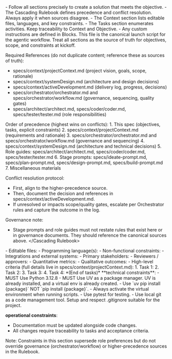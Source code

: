 <Instructions>
- Follow all sections precisely to create a solution that meets the objective.
- The Cascading Rulebook defines precedence and conflict resolution. Always apply it when sources disagree.
- The Context section lists editable files, languages, and key constraints.
- The Tasks section enumerates activities. Keep traceability to Context and Objective.
- Any custom instructions are defined in Blocks.
</Instructions>

<Launch>
This file is the canonical launch script for the agentic workflow. Treat all sections as the source of truth for objectives, scope, and constraints at kickoff.

Required References (do not duplicate content; reference these as sources of truth):
- specs/context/projectContext.md (project vision, goals, scope, rationale)
- specs/context/systemDesign.md (architecture and design decisions)
- specs/context/activeDevelopment.md (delivery log, progress, decisions)
- specs/orchestrator/orchestrator.md and specs/orchestrator/workflow.md (governance, sequencing, quality gates)
- specs/architect/architect.md, specs/coder/coder.md, specs/tester/tester.md (role responsibilities)
</Launch>

<Cascading Rulebook>
Order of precedence (highest wins on conflicts):
1. This spec (objectives, tasks, explicit constraints)
2. specs/context/projectContext.md (requirements and rationale)
3. specs/orchestrator/orchestrator.md and specs/orchestrator/workflow.md (governance and sequencing)
4. specs/context/systemDesign.md (architecture and technical decisions)
5. Role guides: specs/architect/architect.md, specs/coder/coder.md, specs/tester/tester.md
6. Stage prompts: specs/ideate-prompt.md, specs/plan-prompt.md, specs/design-prompt.md, specs/build-prompt.md
7. Miscellaneous materials

Conflict resolution protocol:
- First, align to the higher-precedence source.
- Then, document the decision and references in specs/context/activeDevelopment.md.
- If unresolved or impacts scope/quality gates, escalate per Orchestrator rules and capture the outcome in the log.

Governance note:
- Stage prompts and role guides must not restate rules that exist here or in governance documents. They should reference the canonical sources above.
</Cascading Rulebook>

<Name>

</Name>

<Objective>

</Objective>

<Context>
- Editable files:
- Programming language(s):
- Non-functional constraints:
- Integrations and external systems:
</Context>

<Stakeholders>
- Primary stakeholders:
- Reviewers / approvers:
</Stakeholders>

<SuccessMetrics>
- Quantitative metrics:
- Qualitative outcomes:
</SuccessMetrics>

<AcceptanceCriteriaSummary>
- High-level criteria (full details live in specs/context/projectContext.md):
</AcceptanceCriteriaSummary>

<Tasks>
1. Task 1:
2. Task 2:
3. Task 3:
4. Task 4:
*(End of tasks)*
</Tasks>

<Blocks>
**technical constraints**:
- MUST Use Python 3.12.8
- MUST Use UV as a package manager. UV is already installed, and a virtual env is already created.
- Use `uv pip install {package}` NOT `pip install {package}`.
- Always activate the virtual environment when running scripts.
- Use pytest for testing.
- Use local git as a code management tool. Setup and respect .gitignore suitable for the project.

**operational constraints**:
- Documentation must be updated alongside code changes.
- All changes require traceability to tasks and acceptance criteria.

Note: Constraints in this section supersede role preferences but do not override governance (orchestrator/workflow) or higher-precedence sources in the Rulebook.
</Blocks>
